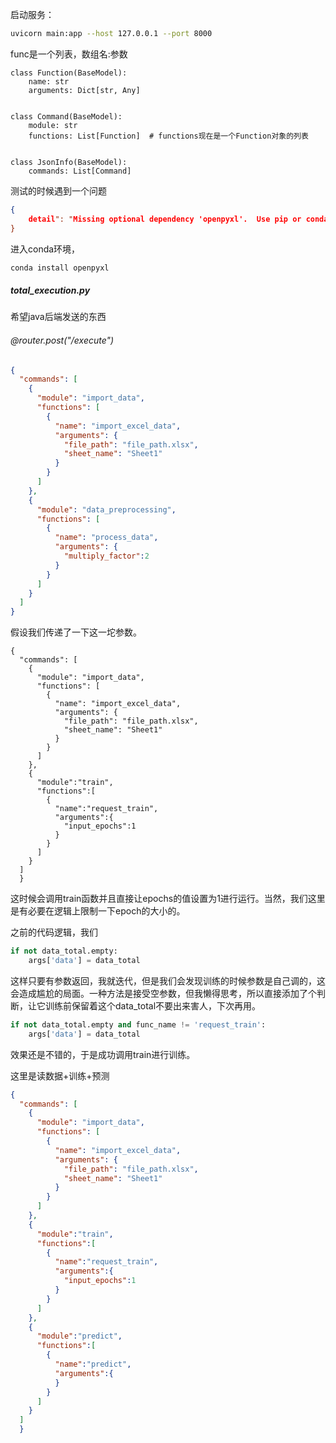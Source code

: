 启动服务：

```bash
uvicorn main:app --host 127.0.0.1 --port 8000
```



func是一个列表，数组名:参数



```
class Function(BaseModel):
    name: str
    arguments: Dict[str, Any]


class Command(BaseModel):
    module: str
    functions: List[Function]  # functions现在是一个Function对象的列表


class JsonInfo(BaseModel):
    commands: List[Command]
```



测试的时候遇到一个问题

```json
{
    detail": "Missing optional dependency 'openpyxl'.  Use pip or conda to install openpyxl."
}
```

进入conda环境，

```bash
conda install openpyxl
```

##### total_execution.py

希望java后端发送的东西

###### @router.post("/execute")

```json
{
  "commands": [
    {
      "module": "import_data",
      "functions": [
        {
          "name": "import_excel_data",
          "arguments": {
            "file_path": "file_path.xlsx",
            "sheet_name": "Sheet1"
          }
        }
      ]
    },
    {
      "module": "data_preprocessing",
      "functions": [
        {
          "name": "process_data",
          "arguments": {
            "multiply_factor":2
          }
        }
      ]
    }
  ]
}

```



假设我们传递了一下这一坨参数。

```
{
  "commands": [
    {
      "module": "import_data",
      "functions": [
        {
          "name": "import_excel_data",
          "arguments": {
            "file_path": "file_path.xlsx",
            "sheet_name": "Sheet1"
          }
        }
      ]
    },
    {
      "module":"train",
      "functions":[
        {
          "name":"request_train",
          "arguments":{
            "input_epochs":1
          }
        }
      ]
    }
  ]
  }
```

这时候会调用train函数并且直接让epochs的值设置为1进行运行。当然，我们这里是有必要在逻辑上限制一下epoch的大小的。



之前的代码逻辑，我们

```python
if not data_total.empty:
    args['data'] = data_total
```

这样只要有参数返回，我就迭代，但是我们会发现训练的时候参数是自己调的，这会造成尴尬的局面。一种方法是接受空参数，但我懒得思考，所以直接添加了个判断，让它训练前保留着这个data_total不要出来害人，下次再用。

```python
if not data_total.empty and func_name != 'request_train':
    args['data'] = data_total
```

效果还是不错的，于是成功调用train进行训练。



这里是读数据+训练+预测

```json
{
  "commands": [
    {
      "module": "import_data",
      "functions": [
        {
          "name": "import_excel_data",
          "arguments": {
            "file_path": "file_path.xlsx",
            "sheet_name": "Sheet1"
          }
        }
      ]
    },
    {
      "module":"train",
      "functions":[
        {
          "name":"request_train",
          "arguments":{
            "input_epochs":1
          }
        }
      ]
    },
    {
      "module":"predict",
      "functions":[
        {
          "name":"predict",
          "arguments":{
          }
        }
      ]
    }
  ]
  }
```

